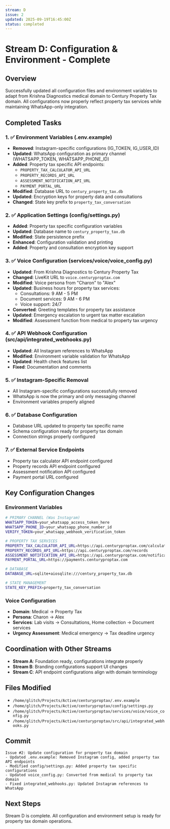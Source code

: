 ```yaml
---
stream: D
issue: 2
updated: 2025-09-19T16:45:00Z
status: completed
---
```


# Stream D: Configuration & Environment - Complete

## Overview
Successfully updated all configuration files and environment variables to adapt from Krishna Diagnostics medical domain to Century Property Tax domain. All configurations now properly reflect property tax services while maintaining WhatsApp-only integration.

## Completed Tasks

### 1. ✅ Environment Variables (.env.example)
- **Removed**: Instagram-specific configurations (IG_TOKEN, IG_USER_ID)
- **Updated**: WhatsApp configuration as primary channel (WHATSAPP_TOKEN, WHATSAPP_PHONE_ID)
- **Added**: Property tax specific API endpoints:
  - `PROPERTY_TAX_CALCULATOR_API_URL`
  - `PROPERTY_RECORDS_API_URL`
  - `ASSESSMENT_NOTIFICATION_API_URL`
  - `PAYMENT_PORTAL_URL`
- **Modified**: Database URL to `century_property_tax.db`
- **Updated**: Encryption keys for property data and consultations
- **Changed**: State key prefix to `property_tax_conversation`

### 2. ✅ Application Settings (config/settings.py)
- **Added**: Property tax specific configuration variables
- **Updated**: Database name to `century_property_tax.db`
- **Modified**: State persistence prefix
- **Enhanced**: Configuration validation and printing
- **Added**: Property and consultation encryption key support

### 3. ✅ Voice Configuration (services/voice/voice_config.py)
- **Updated**: From Krishna Diagnostics to Century Property Tax
- **Changed**: LiveKit URL to `voice.centuryproptax.com`
- **Modified**: Voice persona from "Charon" to "Alex"
- **Updated**: Business hours for property tax services:
  - Consultations: 9 AM - 5 PM
  - Document services: 9 AM - 6 PM
  - Voice support: 24/7
- **Converted**: Greeting templates for property tax assistance
- **Updated**: Emergency escalation to urgent tax matter escalation
- **Modified**: Assessment function from medical to property tax urgency

### 4. ✅ API Webhook Configuration (src/api/integrated_webhooks.py)
- **Updated**: All Instagram references to WhatsApp
- **Modified**: Environment variable validation for WhatsApp
- **Updated**: Health check features list
- **Fixed**: Documentation and comments

### 5. ✅ Instagram-Specific Removal
- All Instagram-specific configurations successfully removed
- WhatsApp is now the primary and only messaging channel
- Environment variables properly aligned

### 6. ✅ Database Configuration
- Database URL updated to property tax specific name
- Schema configuration ready for property tax domain
- Connection strings properly configured

### 7. ✅ External Service Endpoints
- Property tax calculator API endpoint configured
- Property records API endpoint configured
- Assessment notification API configured
- Payment portal URL configured

## Key Configuration Changes

### Environment Variables
```bash
# PRIMARY CHANNEL (Was Instagram)
WHATSAPP_TOKEN=your_whatsapp_access_token_here
WHATSAPP_PHONE_ID=your_whatsapp_phone_number_id
VERIFY_TOKEN=your_whatsapp_webhook_verification_token

# PROPERTY TAX SERVICES
PROPERTY_TAX_CALCULATOR_API_URL=https://api.centuryproptax.com/calculator
PROPERTY_RECORDS_API_URL=https://api.centuryproptax.com/records
ASSESSMENT_NOTIFICATION_API_URL=https://api.centuryproptax.com/notifications
PAYMENT_PORTAL_URL=https://payments.centuryproptax.com

# DATABASE
DATABASE_URL=sqlite+aiosqlite:///century_property_tax.db

# STATE MANAGEMENT
STATE_KEY_PREFIX=property_tax_conversation
```

### Voice Configuration
- **Domain**: Medical → Property Tax
- **Persona**: Charon → Alex
- **Services**: Lab visits → Consultations, Home collection → Document services
- **Urgency Assessment**: Medical emergency → Tax deadline urgency

## Coordination with Other Streams
- **Stream A**: Foundation ready, configurations integrate properly
- **Stream B**: Branding configurations support UI changes
- **Stream C**: API endpoint configurations align with domain terminology

## Files Modified
- `/home/glitch/Projects/Active/centuryproptax/.env.example`
- `/home/glitch/Projects/Active/centuryproptax/config/settings.py`
- `/home/glitch/Projects/Active/centuryproptax/services/voice/voice_config.py`
- `/home/glitch/Projects/Active/centuryproptax/src/api/integrated_webhooks.py`

## Commit
```
Issue #2: Update configuration for property tax domain
- Updated .env.example: Removed Instagram config, added property tax API endpoints
- Modified config/settings.py: Added property tax specific configurations
- Updated voice_config.py: Converted from medical to property tax domain
- Fixed integrated_webhooks.py: Updated Instagram references to WhatsApp
```

## Next Steps
Stream D is complete. All configuration and environment setup is ready for property tax domain operations.